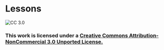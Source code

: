 # Lessons
![CC 3.0](https://i.creativecommons.org/l/by-nc/3.0/88x31.png "CC 3.0")
### This work is licensed under a [Creative Commons Attribution-NonCommercial 3.0 Unported License.](https://creativecommons.org/licenses/by-nc/3.0/)
